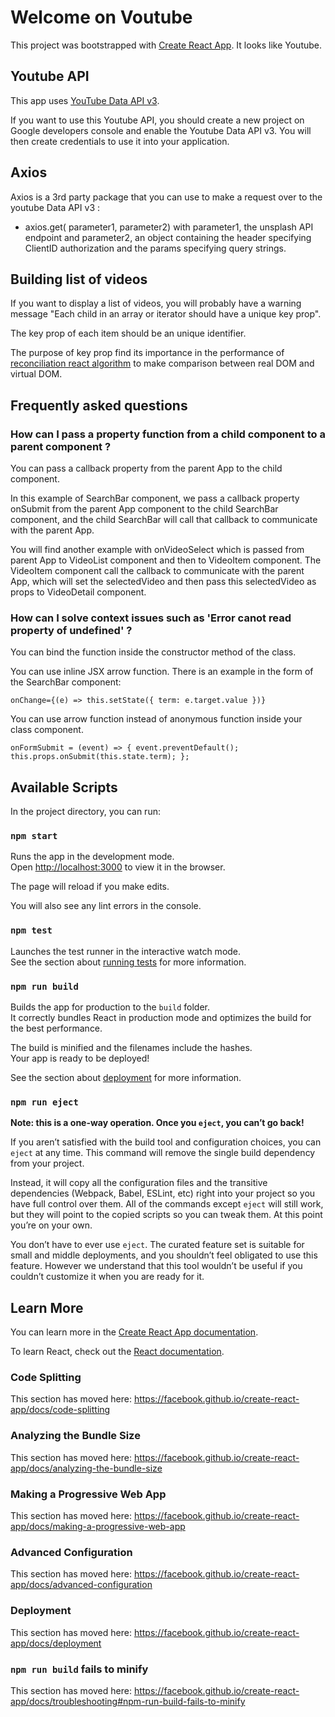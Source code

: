 # Welcome on Voutube

This project was bootstrapped with [Create React App](https://github.com/facebook/create-react-app). It looks like Youtube.

## Youtube API

This app uses [YouTube Data API v3](https://developers.google.com/youtube/v3). 

If you want to use this Youtube API, you should create a new project on Google developers console and enable the Youtube Data API v3. You will then create credentials to use it into your application.

## Axios

Axios is a 3rd party package that you can use to make a request over to the youtube Data API v3 :

- axios.get( parameter1, parameter2) with parameter1, the unsplash API endpoint and parameter2, an object containing the header specifying ClientID authorization and the params specifying query strings.

## Building list of videos

If you want to display a list of videos, you will probably have a warning message "Each child in an array or iterator should have a unique key prop". 

The key prop of each item should be an unique identifier.

The purpose of key prop find its importance in the performance of [reconciliation react algorithm](https://fr.reactjs.org/docs/reconciliation.html) to make comparison between real DOM and virtual DOM. 

## Frequently asked questions

### How can I pass a property function from a child component to a parent component ?

You can pass a callback property from the parent App to the child component. 

In this example of SearchBar component, we pass a callback property onSubmit from the parent App component to the child SearchBar component, and the child SearchBar will call that callback to communicate with the parent App.

You will find another example with onVideoSelect which is passed from parent App to VideoList component and then to VideoItem component. The VideoItem component call the callback to communicate with the parent App, which will set the selectedVideo and then pass this selectedVideo as props to VideoDetail component.

### How can I solve context issues such as 'Error canot read property of undefined' ?

You can bind the function inside the constructor method of the class.

You can use inline JSX arrow function. There is an example in the form of the SearchBar component:

``onChange={(e) => this.setState({ term: e.target.value })}``

You can use arrow function instead of anonymous function inside your class component. 

``onFormSubmit = (event) => {
    event.preventDefault();
    this.props.onSubmit(this.state.term);
};``

## Available Scripts

In the project directory, you can run:

### `npm start`

Runs the app in the development mode.<br />
Open [http://localhost:3000](http://localhost:3000) to view it in the browser.

The page will reload if you make edits.<br />

You will also see any lint errors in the console.

### `npm test`

Launches the test runner in the interactive watch mode.<br />
See the section about [running tests](https://facebook.github.io/create-react-app/docs/running-tests) for more information.

### `npm run build`

Builds the app for production to the `build` folder.<br />
It correctly bundles React in production mode and optimizes the build for the best performance.

The build is minified and the filenames include the hashes.<br />
Your app is ready to be deployed!

See the section about [deployment](https://facebook.github.io/create-react-app/docs/deployment) for more information.

### `npm run eject`

**Note: this is a one-way operation. Once you `eject`, you can’t go back!**

If you aren’t satisfied with the build tool and configuration choices, you can `eject` at any time. This command will remove the single build dependency from your project.

Instead, it will copy all the configuration files and the transitive dependencies (Webpack, Babel, ESLint, etc) right into your project so you have full control over them. All of the commands except `eject` will still work, but they will point to the copied scripts so you can tweak them. At this point you’re on your own.

You don’t have to ever use `eject`. The curated feature set is suitable for small and middle deployments, and you shouldn’t feel obligated to use this feature. However we understand that this tool wouldn’t be useful if you couldn’t customize it when you are ready for it.

## Learn More

You can learn more in the [Create React App documentation](https://facebook.github.io/create-react-app/docs/getting-started).

To learn React, check out the [React documentation](https://reactjs.org/).

### Code Splitting

This section has moved here: https://facebook.github.io/create-react-app/docs/code-splitting

### Analyzing the Bundle Size

This section has moved here: https://facebook.github.io/create-react-app/docs/analyzing-the-bundle-size

### Making a Progressive Web App

This section has moved here: https://facebook.github.io/create-react-app/docs/making-a-progressive-web-app

### Advanced Configuration

This section has moved here: https://facebook.github.io/create-react-app/docs/advanced-configuration

### Deployment

This section has moved here: https://facebook.github.io/create-react-app/docs/deployment

### `npm run build` fails to minify

This section has moved here: https://facebook.github.io/create-react-app/docs/troubleshooting#npm-run-build-fails-to-minify
